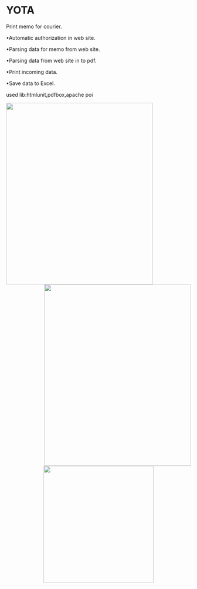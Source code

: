 # YOTA
Print memo for courier.

•Automatic authorization in web site.

•Parsing data for memo from web site.

•Parsing data from web site in to pdf.

•Print incoming data.

•Save data to Excel.

used lib:htmlunit,pdfbox,apache poi

<img align="left" src="https://pp.vk.me/c636920/v636920263/24364/jjETBdKBKMU.jpg" width="400" height="495">
<img align="right" src="https://pp.vk.me/c636920/v636920263/2436c/TF9w40jE8fc.jpg" width="400" height="495">


<p align="center">
  <img align="center" src="https://pp.vk.me/c636920/v636920263/24373/zYMuc3g86h4.jpg" width="300" height="319">
</p>

